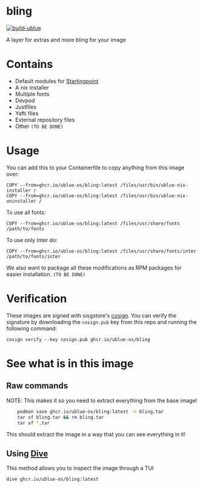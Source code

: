 # bling

[![build-ublue](https://github.com/ublue-os/bling/actions/workflows/build.yml/badge.svg)](https://github.com/ublue-os/bling/actions/workflows/build.yml)

A layer for extras and more bling for your image

# Contains

- Default modules for [Startingpoint](https://github.com/ublue-os/startingpoint/)
- A nix installer
- Multiple fonts
- Devpod
- Justfiles
- Yafti files
- External repository files
- Other `(TO BE DONE)`

# Usage

You can add this to your Containerfile to copy anything from this image over:

    COPY --from=ghcr.io/ublue-os/bling:latest /files/usr/bin/ublue-nix-installer /
    COPY --from=ghcr.io/ublue-os/bling:latest /files/usr/bin/ublue-nix-uninstaller /

To use all fonts:

    COPY --from=ghcr.io/ublue-os/bling:latest /files/usr/share/fonts /path/to/fonts

To use only Inter do:

    COPY --from=ghcr.io/ublue-os/bling:latest /files/usr/share/fonts/inter /path/to/fonts/inter

We also want to package all these modifications as RPM packages for easier installation. `(TO BE DONE)`

# Verification

These images are signed with sisgstore's [cosign](https://docs.sigstore.dev/cosign/overview/). You can verify the signature by downloading the `cosign.pub` key from this repo and running the following command:

    cosign verify --key cosign.pub ghcr.io/ublue-os/bling

# See what is in this image

## Raw commands

NOTE: This makes it so you need to extract everything from the base image!

```sh
    podman save ghcr.io/ublue-os/bling:latest -o bling.tar
    tar xf bling.tar && rm bling.tar
    tar xf *.tar
```

This should extract the image in a way that you can see everything in it!

## Using [Dive](https://github.com/wagoodman/dive)

This method allows you to inspect the image through a TUI

    dive ghcr.io/ublue-os/bling:latest
